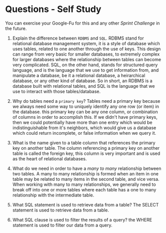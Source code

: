 # Questions - Self Study

You can exercise your Google-Fu for this and any other _Sprint Challenge_ in the future.

1.  Explain the difference between `RDBMS` and `SQL`.
    RDBMS stand for relational database management system, it is a style of database which uses tables, related to one another through the use of keys. This design can range from very basic for smaller databases, to extremely complex for larger databases where the relationship between tables can become very complicated. SQL, on the other hand, stands for structured query language, and is the language that we use to get information from, and manipulate a database, be it a relational database, a heirarchical database, or any other kind of database. So in short, an RDBMS is a database built with relational tables, and SQL is the language that we use to interact with those tables/database.
1.  Why do tables need a `primary key`?
    Tables need a primary key because we always need some way to uniquely identify any one row (or item) in the database. this primary key can be any one column, or combination of columns in order to accomplish this. If we didn't have primary keys, then we could potentially have more than one entry which would be indistinguishable from it's neighbors, which would give us a database which could return incomplete, or false information when we query it. 
1.  What is the name given to a table column that references the primary key
    on another table.
    The column referencing a primary key on another table is called the foreign key, this column is very important and is used as the heart of relational databases.
1.  What do we need in order to have a _many to many_ relationship between two
    tables.
    A many to many relationship is formed when an item in one table may be related to many items in the second table, and vice versa. When working with many to many relationships, we generally need to break off into one or more tables where each table has a one to many relationship with the intermediate table.

1.  What SQL statement is used to retrieve data from a table?
    The SELECT statement is used to retrieve data from a table. 
1.  What SQL clause is used to filter the results of a query?
    the WHERE statement is used to filter our data from a query.
